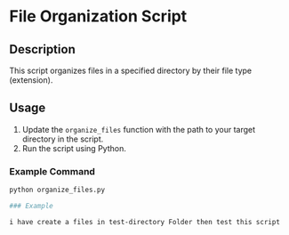 # File Organization Script

## Description
This script organizes files in a specified directory by their file type (extension).

## Usage
1. Update the `organize_files` function with the path to your target directory in the script.
2. Run the script using Python.

### Example Command
```bash
python organize_files.py

### Example 

i have create a files in test-directory Folder then test this script 